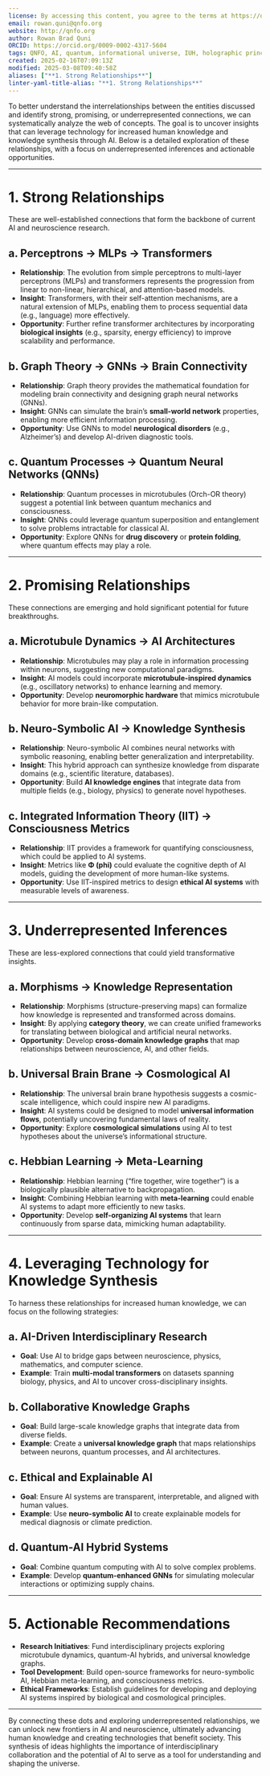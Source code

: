```yaml
---
license: By accessing this content, you agree to the terms at https://qnfo.org/LICENSE
email: rowan.quni@qnfo.org
website: http://qnfo.org
author: Rowan Brad Quni
ORCID: https://orcid.org/0009-0002-4317-5604
tags: QNFO, AI, quantum, informational universe, IUH, holographic principle
created: 2025-02-16T07:09:13Z
modified: 2025-03-08T09:40:58Z
aliases: ["**1. Strong Relationships**"]
linter-yaml-title-alias: "**1. Strong Relationships**"
---
```


To better understand the interrelationships between the entities discussed and identify strong, promising, or underrepresented connections, we can systematically analyze the web of concepts. The goal is to uncover insights that can leverage technology for increased human knowledge and knowledge synthesis through AI. Below is a detailed exploration of these relationships, with a focus on underrepresented inferences and actionable opportunities.

---

# **1. Strong Relationships**

These are well-established connections that form the backbone of current AI and neuroscience research.

## **a. Perceptrons → MLPs → Transformers**

- **Relationship**: The evolution from simple perceptrons to multi-layer perceptrons (MLPs) and transformers represents the progression from linear to non-linear, hierarchical, and attention-based models.
- **Insight**: Transformers, with their self-attention mechanisms, are a natural extension of MLPs, enabling them to process sequential data (e.g., language) more effectively.
- **Opportunity**: Further refine transformer architectures by incorporating **biological insights** (e.g., sparsity, energy efficiency) to improve scalability and performance.

## **b. Graph Theory → GNNs → Brain Connectivity**

- **Relationship**: Graph theory provides the mathematical foundation for modeling brain connectivity and designing graph neural networks (GNNs).
- **Insight**: GNNs can simulate the brain’s **small-world network** properties, enabling more efficient information processing.
- **Opportunity**: Use GNNs to model **neurological disorders** (e.g., Alzheimer’s) and develop AI-driven diagnostic tools.

## **c. Quantum Processes → Quantum Neural Networks (QNNs)**

- **Relationship**: Quantum processes in microtubules (Orch-OR theory) suggest a potential link between quantum mechanics and consciousness.
- **Insight**: QNNs could leverage quantum superposition and entanglement to solve problems intractable for classical AI.
- **Opportunity**: Explore QNNs for **drug discovery** or **protein folding**, where quantum effects may play a role.

---

# **2. Promising Relationships**

These connections are emerging and hold significant potential for future breakthroughs.

## **a. Microtubule Dynamics → AI Architectures**

- **Relationship**: Microtubules may play a role in information processing within neurons, suggesting new computational paradigms.
- **Insight**: AI models could incorporate **microtubule-inspired dynamics** (e.g., oscillatory networks) to enhance learning and memory.
- **Opportunity**: Develop **neuromorphic hardware** that mimics microtubule behavior for more brain-like computation.

## **b. Neuro-Symbolic AI → Knowledge Synthesis**

- **Relationship**: Neuro-symbolic AI combines neural networks with symbolic reasoning, enabling better generalization and interpretability.
- **Insight**: This hybrid approach can synthesize knowledge from disparate domains (e.g., scientific literature, databases).
- **Opportunity**: Build **AI knowledge engines** that integrate data from multiple fields (e.g., biology, physics) to generate novel hypotheses.

## **c. Integrated Information Theory (IIT) → Consciousness Metrics**

- **Relationship**: IIT provides a framework for quantifying consciousness, which could be applied to AI systems.
- **Insight**: Metrics like **Φ (phi)** could evaluate the cognitive depth of AI models, guiding the development of more human-like systems.
- **Opportunity**: Use IIT-inspired metrics to design **ethical AI systems** with measurable levels of awareness.

---

# **3. Underrepresented Inferences**

These are less-explored connections that could yield transformative insights.

## **a. Morphisms → Knowledge Representation**

- **Relationship**: Morphisms (structure-preserving maps) can formalize how knowledge is represented and transformed across domains.
- **Insight**: By applying **category theory**, we can create unified frameworks for translating between biological and artificial neural networks.
- **Opportunity**: Develop **cross-domain knowledge graphs** that map relationships between neuroscience, AI, and other fields.

## **b. Universal Brain Brane → Cosmological AI**

- **Relationship**: The universal brain brane hypothesis suggests a cosmic-scale intelligence, which could inspire new AI paradigms.
- **Insight**: AI systems could be designed to model **universal information flows**, potentially uncovering fundamental laws of reality.
- **Opportunity**: Explore **cosmological simulations** using AI to test hypotheses about the universe’s informational structure.

## **c. Hebbian Learning → Meta-Learning**

- **Relationship**: Hebbian learning (“fire together, wire together”) is a biologically plausible alternative to backpropagation.
- **Insight**: Combining Hebbian learning with **meta-learning** could enable AI systems to adapt more efficiently to new tasks.
- **Opportunity**: Develop **self-organizing AI systems** that learn continuously from sparse data, mimicking human adaptability.

---

# **4. Leveraging Technology for Knowledge Synthesis**

To harness these relationships for increased human knowledge, we can focus on the following strategies:

## **a. AI-Driven Interdisciplinary Research**

- **Goal**: Use AI to bridge gaps between neuroscience, physics, mathematics, and computer science.
- **Example**: Train **multi-modal transformers** on datasets spanning biology, physics, and AI to uncover cross-disciplinary insights.

## **b. Collaborative Knowledge Graphs**

- **Goal**: Build large-scale knowledge graphs that integrate data from diverse fields.
- **Example**: Create a **universal knowledge graph** that maps relationships between neurons, quantum processes, and AI architectures.

## **c. Ethical and Explainable AI**

- **Goal**: Ensure AI systems are transparent, interpretable, and aligned with human values.
- **Example**: Use **neuro-symbolic AI** to create explainable models for medical diagnosis or climate prediction.

## **d. Quantum-AI Hybrid Systems**

- **Goal**: Combine quantum computing with AI to solve complex problems.
- **Example**: Develop **quantum-enhanced GNNs** for simulating molecular interactions or optimizing supply chains.

---

# **5. Actionable Recommendations**

- **Research Initiatives**: Fund interdisciplinary projects exploring microtubule dynamics, quantum-AI hybrids, and universal knowledge graphs.
- **Tool Development**: Build open-source frameworks for neuro-symbolic AI, Hebbian meta-learning, and consciousness metrics.
- **Ethical Frameworks**: Establish guidelines for developing and deploying AI systems inspired by biological and cosmological principles.

---

By connecting these dots and exploring underrepresented relationships, we can unlock new frontiers in AI and neuroscience, ultimately advancing human knowledge and creating technologies that benefit society. This synthesis of ideas highlights the importance of interdisciplinary collaboration and the potential of AI to serve as a tool for understanding and shaping the universe.
